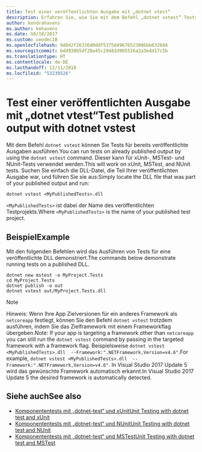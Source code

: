```yaml
---
title: Test einer veröffentlichten Ausgabe mit „dotnet vtest“
description: Erfahren Sie, wie Sie mit dem Befehl „dotnet vstest“ Tests für veröffentlichte Bibliotheken statt für den Quellcode ausführen.
author: kendrahavens
ms.author: kehavens
ms.date: 10/18/2017
ms.custom: seodec18
ms.openlocfilehash: 9d842f26336d0ddf5375d49676523086bb632684
ms.sourcegitcommit: bdd930b5df20a45c29483d905526a2a3e4d17c5b
ms.translationtype: HT
ms.contentlocale: de-DE
ms.lasthandoff: 12/11/2018
ms.locfileid: "53239526"
---
```

# <a name="test-published-output-with-dotnet-vstest"></a><span data-ttu-id="f945e-103">Test einer veröffentlichten Ausgabe mit „dotnet vtest“</span><span class="sxs-lookup"><span data-stu-id="f945e-103">Test published output with dotnet vstest</span></span>

<span data-ttu-id="f945e-104">Mit dem Befehl `dotnet vstest` können Sie Tests für bereits veröffentlichte Ausgaben ausführen.</span><span class="sxs-lookup"><span data-stu-id="f945e-104">You can run tests on already published output by using the `dotnet vstest` command.</span></span> <span data-ttu-id="f945e-105">Dieser kann für xUnit-, MSTest- und NUnit-Tests verwendet werden.</span><span class="sxs-lookup"><span data-stu-id="f945e-105">This will work on xUnit, MSTest, and NUnit tests.</span></span> <span data-ttu-id="f945e-106">Suchen Sie einfach die DLL-Datei, die Teil Ihrer veröffentlichten Ausgabe war, und führen Sie sie aus:</span><span class="sxs-lookup"><span data-stu-id="f945e-106">Simply locate the DLL file that was part of your published output and run:</span></span>

```
dotnet vstest <MyPublishedTests>.dll
```

<span data-ttu-id="f945e-107">`<MyPublishedTests>` ist dabei der Name des veröffentlichten Testprojekts.</span><span class="sxs-lookup"><span data-stu-id="f945e-107">Where `<MyPublishedTests>` is the name of your published test project.</span></span>

## <a name="example"></a><span data-ttu-id="f945e-108">Beispiel</span><span class="sxs-lookup"><span data-stu-id="f945e-108">Example</span></span>

<span data-ttu-id="f945e-109">Mit den folgenden Befehlen wird das Ausführen von Tests für eine veröffentlichte DLL demonstriert.</span><span class="sxs-lookup"><span data-stu-id="f945e-109">The commands below demonstrate running tests on a published DLL.</span></span>

```
dotnet new mstest -o MyProject.Tests
cd MyProject.Tests
dotnet publish -o out
dotnet vstest out/MyProject.Tests.dll
```

> [!NOTE]
> <span data-ttu-id="f945e-110">Hinweis: Wenn Ihre App Zielversionen für ein anderes Framework als `netcoreapp` festlegt, können Sie den Befehl `dotnet vstest` trotzdem ausführen, indem Sie das Zielframework mit einem Frameworkflag übergeben.</span><span class="sxs-lookup"><span data-stu-id="f945e-110">Note: If your app is targeting a framework other than `netcoreapp` you can still run the `dotnet vstest` command by passing in the targeted framework with a framework flag.</span></span> <span data-ttu-id="f945e-111">Beispielsweise `dotnet vstest <MyPublishedTests>.dll  --Framework:".NETFramework,Version=v4.6"`.</span><span class="sxs-lookup"><span data-stu-id="f945e-111">For example, `dotnet vstest <MyPublishedTests>.dll  --Framework:".NETFramework,Version=v4.6"`.</span></span> <span data-ttu-id="f945e-112">In Visual Studio 2017 Update 5 wird das gewünschte Framework automatisch erkannt.</span><span class="sxs-lookup"><span data-stu-id="f945e-112">In Visual Studio 2017 Update 5 the desired framework is automatically detected.</span></span>

## <a name="see-also"></a><span data-ttu-id="f945e-113">Siehe auch</span><span class="sxs-lookup"><span data-stu-id="f945e-113">See also</span></span>
- [<span data-ttu-id="f945e-114">Komponententests mit „dotnet-test“ und xUnit</span><span class="sxs-lookup"><span data-stu-id="f945e-114">Unit Testing with dotnet test and xUnit</span></span>](unit-testing-with-dotnet-test.md)
- [<span data-ttu-id="f945e-115">Komponententests mit „dotnet-test“ und NUnit</span><span class="sxs-lookup"><span data-stu-id="f945e-115">Unit Testing with dotnet test and NUnit</span></span>](unit-testing-with-nunit.md)
- [<span data-ttu-id="f945e-116">Komponententests mit „dotnet-test“ und MSTest</span><span class="sxs-lookup"><span data-stu-id="f945e-116">Unit Testing with dotnet test and MSTest</span></span>](unit-testing-with-mstest.md)
